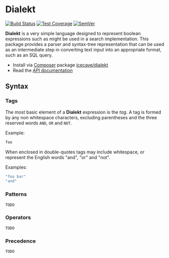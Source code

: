 # Dialekt

[![Build Status]](https://travis-ci.org/IcecaveStudios/dialekt)
[![Test Coverage]](https://coveralls.io/r/IcecaveStudios/dialekt?branch=develop)
[![SemVer]](http://semver.org)

**Dialekt** is a very simple language designed to represent boolean expressions such as might be used in a search
implementation. This package provides a parser and syntax-tree representation that can be used as an intermediate step
in converting text input into an appropriate format, such as an SQL query.

* Install via [Composer](http://getcomposer.org) package [icecave/dialekt](https://packagist.org/packages/icecave/dialekt)
* Read the [API documentation](http://icecavestudios.github.io/dialekt/artifacts/documentation/api/)

## Syntax

### Tags

The most basic element of a **Dialekt** expression is the *tag*. A tag is formed by any non whitespace characters,
excluding parentheses and the three reserved words `AND`, `OR` and `NOT`.

Example:
```vb
foo
```

When enclosed in double-quotes tags may include whitespace, or represent the English words "and", "or" and "not".

Examples:
```vb
"foo bar"
"and"
```

### Patterns

```
TODO
```

### Operators

```
TODO
```

### Precedence

```
TODO
```

<!-- references -->
[Build Status]: http://img.shields.io/travis/IcecaveStudios/dialekt/develop.svg
[Test Coverage]: http://img.shields.io/coveralls/IcecaveStudios/dialekt/develop.svg
[SemVer]: http://img.shields.io/:semver-0.0.0-red.svg
